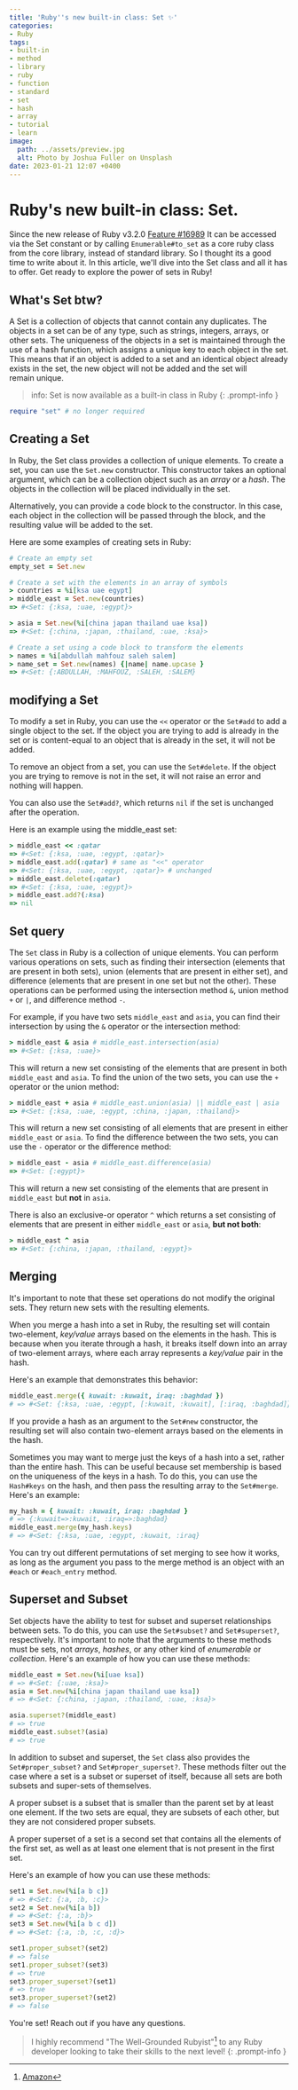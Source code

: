```yaml
---
title: 'Ruby''s new built-in class: Set ✨'
categories:
- Ruby
tags:
- built-in
- method
- library
- ruby
- function
- standard
- set
- hash
- array
- tutorial
- learn
image:
  path: ../assets/preview.jpg
  alt: Photo by Joshua Fuller on Unsplash
date: 2023-01-21 12:07 +0400
---
```

# Ruby's new built-in class: Set.
Since the new release of Ruby v3.2.0 [Feature #16989](https://bugs.ruby-lang.org/issues/16989) It can be accessed via the Set constant or by calling `Enumerable#to_set` as a core ruby class from the core library, instead of standard library. So I thought its a good time to write about it.
In this article, we'll dive into the Set class and all it has to offer. Get ready to explore the power of sets in Ruby!
## What's Set btw?
A Set is a collection of objects that cannot contain any duplicates. The objects in a set can be of any type, such as strings, integers, arrays, or other sets. The uniqueness of the objects in a set is maintained through the use of a hash function, which assigns a unique key to each object in the set. This means that if an object is added to a set and an identical object already exists in the set, the new object will not be added and the set will remain unique.
> info: Set is now available as a built-in class in Ruby
{: .prompt-info }
```Ruby
require "set" # no longer required
```
## Creating a Set
In Ruby, the Set class provides a collection of unique elements. To create a set, you can use the `Set.new` constructor. This constructor takes an optional argument, which can be a collection object such as an _array_ or a _hash_. The objects in the collection will be placed individually in the set.

Alternatively, you can provide a code block to the constructor. In this case, each object in the collection will be passed through the block, and the resulting value will be added to the set.

Here are some examples of creating sets in Ruby:
```Ruby
# Create an empty set
empty_set = Set.new

# Create a set with the elements in an array of symbols
> countries = %i[ksa uae egypt]
> middle_east = Set.new(countries)
=> #<Set: {:ksa, :uae, :egypt}>

> asia = Set.new(%i[china japan thailand uae ksa])
=> #<Set: {:china, :japan, :thailand, :uae, :ksa}>

# Create a set using a code block to transform the elements
> names = %i[abdullah mahfouz saleh salem]
> name_set = Set.new(names) {|name| name.upcase }
=> #<Set: {:ABDULLAH, :MAHFOUZ, :SALEH, :SALEM}
```
## modifying a Set
To modify a set in Ruby, you can use the `<<` operator or the `Set#add` to add a single object to the set. If the object you are trying to add is already in the set or is content-equal to an object that is already in the set, it will not be added.

To remove an object from a set, you can use the `Set#delete`. If the object you are trying to remove is not in the set, it will not raise an error and nothing will happen.

You can also use the `Set#add?`, which returns `nil` if the set is unchanged after the operation.

Here is an example using the middle_east set:
```Ruby
> middle_east << :qatar
=> #<Set: {:ksa, :uae, :egypt, :qatar}>
> middle_east.add(:qatar) # same as "<<" operator
=> #<Set: {:ksa, :uae, :egypt, :qatar}> # unchanged
> middle_east.delete(:qatar)
=> #<Set: {:ksa, :uae, :egypt}>
> middle_east.add?(:ksa)
=> nil
```
## Set query
The `Set` class in Ruby is a collection of unique elements. You can perform various operations on sets, such as finding their intersection (elements that are present in both sets), union (elements that are present in either set), and difference (elements that are present in one set but not the other). These operations can be performed using the intersection method `&`, union method `+` or `|`, and difference method `-`.

For example, if you have two sets `middle_east` and `asia`, you can find their intersection by using the `&` operator or the intersection method:
```Ruby
> middle_east & asia # middle_east.intersection(asia)
=> #<Set: {:ksa, :uae}>
```
This will return a new set consisting of the elements that are present in both `middle_east` and `asia`.
To find the union of the two sets, you can use the `+` operator or the union method:
```Ruby
> middle_east + asia # middle_east.union(asia) || middle_east | asia
=> #<Set: {:ksa, :uae, :egypt, :china, :japan, :thailand}>
```
This will return a new set consisting of all elements that are present in either `middle_east` or `asia`.
To find the difference between the two sets, you can use the `-` operator or the difference method:
```Ruby
> middle_east - asia # middle_east.difference(asia)
=> #<Set: {:egypt}>
```
This will return a new set consisting of the elements that are present in `middle_east` but **not** in `asia`.

There is also an exclusive-or operator `^` which returns a set consisting of elements that are present in either `middle_east` or `asia`, **but not both**:
```Ruby
> middle_east ^ asia
=> #<Set: {:china, :japan, :thailand, :egypt}>
```
## Merging
It's important to note that these set operations do not modify the original sets. They return new sets with the resulting elements.

When you merge a hash into a set in Ruby, the resulting set will contain two-element, _key/value_ arrays based on the elements in the hash. This is because when you iterate through a hash, it breaks itself down into an array of two-element arrays, where each array represents a _key/value_ pair in the hash.

Here's an example that demonstrates this behavior:
```Ruby
middle_east.merge({ kuwait: :kuwait, iraq: :baghdad })
# => #<Set: {:ksa, :uae, :egypt, [:kuwait, :kuwait], [:iraq, :baghdad]}>
```
If you provide a hash as an argument to the `Set#new` constructor, the resulting set will also contain two-element arrays based on the elements in the hash.

Sometimes you may want to merge just the keys of a hash into a set, rather than the entire hash. This can be useful because set membership is based on the uniqueness of the keys in a hash. To do this, you can use the `Hash#keys` on the hash, and then pass the resulting array to the `Set#merge`.
Here's an example:
```Ruby
my_hash = { kuwait: :kuwait, iraq: :baghdad }
# => {:kuwait=>:kuwait, :iraq=>:baghdad}
middle_east.merge(my_hash.keys)
# => #<Set: {:ksa, :uae, :egypt, :kuwait, :iraq}
```
You can try out different permutations of set merging to see how it works, as long as the argument you pass to the merge method is an object with an `#each` or `#each_entry` method.
## Superset and Subset
Set objects have the ability to test for subset and superset relationships between sets. To do this, you can use the `Set#subset?` and `Set#superset?`, respectively. It's important to note that the arguments to these methods must be sets, not _arrays_, _hashes_, or any other kind of _enumerable_ or _collection_.
Here's an example of how you can use these methods:
```Ruby
middle_east = Set.new(%i[uae ksa])
# => #<Set: {:uae, :ksa}>
asia = Set.new(%i[china japan thailand uae ksa])
# => #<Set: {:china, :japan, :thailand, :uae, :ksa}>

asia.superset?(middle_east)
# => true
middle_east.subset?(asia)
# => true
```
In addition to subset and superset, the `Set` class also provides the `Set#proper_subset?` and `Set#proper_superset?`. These methods filter out the case where a set is a subset or superset of itself, because all sets are both subsets and super-sets of themselves.

A proper subset is a subset that is smaller than the parent set by at least one element. If the two sets are equal, they are subsets of each other, but they are not considered proper subsets.

A proper superset of a set is a second set that contains all the elements of the first set, as well as at least one element that is not present in the first set.

Here's an example of how you can use these methods:
```Ruby
set1 = Set.new(%i[a b c])
# => #<Set: {:a, :b, :c}>
set2 = Set.new(%i[a b])
# => #<Set: {:a, :b}>
set3 = Set.new(%i[a b c d])
# => #<Set: {:a, :b, :c, :d}>

set1.proper_subset?(set2)
# => false
set1.proper_subset?(set3)
# => true
set3.proper_superset?(set1)
# => true
set3.proper_superset?(set2)
# => false
```
You're set! Reach out if you have any questions.
> I highly recommend "The Well-Grounded Rubyist"[^1] to any Ruby developer looking to take their skills to the next level!
{: .prompt-info }
[^1]: [Amazon](https://www.amazon.com/Well-Grounded-Rubyist-David-Black/dp/1617295213)
